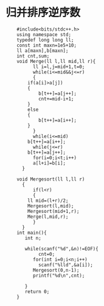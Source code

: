 # 归并排序逆序数
        #include<bits/stdc++.h>
        using namespace std;
        typedef long long ll;
        const int maxn=1e5+10;
        ll a[maxn],b[maxn];
        int cnt,sum;
        void Merge(ll l,ll mid,ll r){
              ll i=l,j=mid+1,t=0;
              while(i<=mid&&j<=r)
              {
            if(a[i]>a[j])
            {
                b[t++]=a[j++];
                cnt+=mid-i+1;
            }
            else
            {
                b[t++]=a[i++];
            }
              }
              while(i<=mid) 
            b[t++]=a[i++];
              while(j<=r) 
            b[t++]=a[j++];
              for(i=0;i<t;i++) 
              a[l+i]=b[i];
          }

        void Mergesort(ll l,ll r)
          {
              if(l<r)
              {
            ll mid=(l+r)/2;
            Mergesort(l,mid);
            Mergesort(mid+1,r);
            Merge(l,mid,r);
              }
          }
        int main(){
           int n;

           while(scanf("%d",&n)!=EOF){
                cnt=0;
              for(int i=0;i<n;i++)
                scanf("%lld",&a[i]);
              Mergesort(0,n-1);
              printf("%d\n",cnt);

           }
           return 0;
        }
